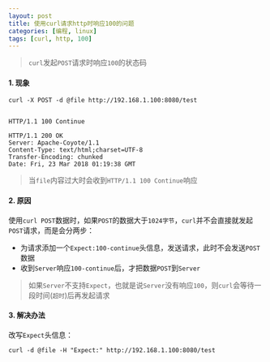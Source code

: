 ```yaml
---
layout: post
title: 使用curl请求http时响应100的问题
categories: [编程, linux]
tags: [curl, http, 100]
---
```



> `curl`发起`POST`请求时响应`100`的状态码

#### 1. 现象

```
curl -X POST -d @file http://192.168.1.100:8080/test


HTTP/1.1 100 Continue

HTTP/1.1 200 OK
Server: Apache-Coyote/1.1
Content-Type: text/html;charset=UTF-8
Transfer-Encoding: chunked
Date: Fri, 23 Mar 2018 01:19:38 GMT
```

> 当`file`内容过大时会收到`HTTP/1.1 100 Continue`响应

#### 2. 原因

使用`curl POST`数据时，如果`POST`的数据大于`1024字节`，`curl`并不会直接就发起`POST`请求，而是会分两步：

* 为请求添加一个`Expect:100-continue`头信息，发送请求，此时不会发送`POST`数据
* 收到`Server`响应`100-continue`后，才把数据`POST`到`Server`

> 如果`Server`不支持`Expect`，也就是说`Server`没有响应`100`，则`curl`会等待一段时间(`超时`)后再发起请求

#### 3. 解决办法

改写`Expect`头信息：

```
curl -d @file -H "Expect:" http://192.168.1.100:8080/test
```